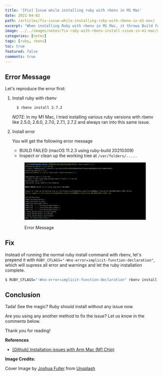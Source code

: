 ```yaml
---
title: '[Fix] Issue while installing ruby with rbenv in M1 Mac'
date: 2021-04-02
path: /articles/fix-issue-while-installing-ruby-with-rbenv-in-m1-mac/
excerpt: "When installing Ruby with rbenv in M1 Mac, it throws Build fail error with message 'Inspect or clean up the working tree error ...' Today we will look at how we can resolve the error and install the ruby with rbenv in our M1 Mac."
image: ../../images/notes/fix-ruby-with-rbenv-install-issue-in-m1-mac/cover.webp
categories: [notes]
tags: [ruby, rbenv]
toc: true
featured: false
comments: true
---
```


## Error Message

Let's reproduce the error first:

1. Install ruby with rbenv

    ```cmd
      $ rbenv install 2.7.2
    ```

    _NOTE_: In my M1 Mac, I tried installing various ruby versions with rbenv like 2.5.0, 2.6.0, 2.7.0, 2.7.1, 2.7.2  and always ran into this same issue.

2. Install error

    You will get the following error message 

      - BUILD FAILED (macOS 11.2.3 using ruby-build 20210309)
      - Inspect or clean up the working tree at `/var/folders/.....`

      <figure>
        <div class="browser-frame">
          <img src="../../images/notes/fix-ruby-with-rbenv-install-issue-in-m1-mac/error-screenshot.png" alt="Screenshot of ruby installation error message">
        </div>
        <figcaption><p>Error Message</p></figcaption>
      </figure>

## Fix

Instead of running the normal ruby install command with rbenv, let's prepend it with `RUBY_CFLAGS="-Wno-error=implicit-function-declaration"`, which will supress all error and warnings and let the ruby installation complete.

```cmd
$ RUBY_CFLAGS="-Wno-error=implicit-function-declaration" rbenv install 2.5.0
```

## Conclusion

Tada! See the magic? Ruby should install without any issue now.

Are you using any another method to fix the issue? Let us know in the comments below. 

Thank you for reading!

**References**

- <a href="https://github.com/rbenv/ruby-build/issues/1691#issuecomment-753636901" target="_blank">[Github] Installation issues with Arm Mac (M1 Chip)</a>

**Image Credits:** 

Cover Image by <a href="https://unsplash.com/@joshuafuller?utm_source=unsplash&utm_medium=referral&utm_content=creditCopyText" target="_blank">Joshua Fuller</a> from <a href="https://unsplash.com/s/photos/ruby?utm_source=unsplash&utm_medium=referral&utm_content=creditCopyText" target="_blank">Unsplash</a>
